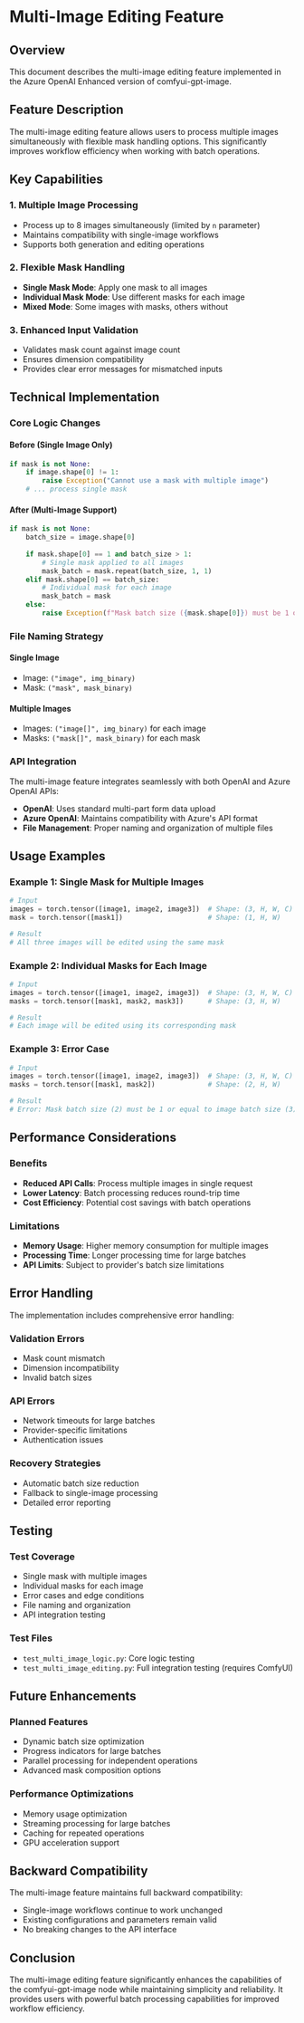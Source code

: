 # Multi-Image Editing Feature

## Overview

This document describes the multi-image editing feature implemented in the Azure OpenAI Enhanced version of comfyui-gpt-image.

## Feature Description

The multi-image editing feature allows users to process multiple images simultaneously with flexible mask handling options. This significantly improves workflow efficiency when working with batch operations.

## Key Capabilities

### 1. Multiple Image Processing
- Process up to 8 images simultaneously (limited by `n` parameter)
- Maintains compatibility with single-image workflows
- Supports both generation and editing operations

### 2. Flexible Mask Handling
- **Single Mask Mode**: Apply one mask to all images
- **Individual Mask Mode**: Use different masks for each image
- **Mixed Mode**: Some images with masks, others without

### 3. Enhanced Input Validation
- Validates mask count against image count
- Ensures dimension compatibility
- Provides clear error messages for mismatched inputs

## Technical Implementation

### Core Logic Changes

#### Before (Single Image Only)
```python
if mask is not None:
    if image.shape[0] != 1:
        raise Exception("Cannot use a mask with multiple image")
    # ... process single mask
```

#### After (Multi-Image Support)
```python
if mask is not None:
    batch_size = image.shape[0]
    
    if mask.shape[0] == 1 and batch_size > 1:
        # Single mask applied to all images
        mask_batch = mask.repeat(batch_size, 1, 1)
    elif mask.shape[0] == batch_size:
        # Individual mask for each image
        mask_batch = mask
    else:
        raise Exception(f"Mask batch size ({mask.shape[0]}) must be 1 or equal to image batch size ({batch_size})")
```

### File Naming Strategy

#### Single Image
- Image: `("image", img_binary)`
- Mask: `("mask", mask_binary)`

#### Multiple Images
- Images: `("image[]", img_binary)` for each image
- Masks: `("mask[]", mask_binary)` for each mask

### API Integration

The multi-image feature integrates seamlessly with both OpenAI and Azure OpenAI APIs:

- **OpenAI**: Uses standard multi-part form data upload
- **Azure OpenAI**: Maintains compatibility with Azure's API format
- **File Management**: Proper naming and organization of multiple files

## Usage Examples

### Example 1: Single Mask for Multiple Images

```python
# Input
images = torch.tensor([image1, image2, image3])  # Shape: (3, H, W, C)
mask = torch.tensor([mask1])                     # Shape: (1, H, W)

# Result
# All three images will be edited using the same mask
```

### Example 2: Individual Masks for Each Image

```python
# Input
images = torch.tensor([image1, image2, image3])  # Shape: (3, H, W, C)
masks = torch.tensor([mask1, mask2, mask3])      # Shape: (3, H, W)

# Result
# Each image will be edited using its corresponding mask
```

### Example 3: Error Case

```python
# Input
images = torch.tensor([image1, image2, image3])  # Shape: (3, H, W, C)
masks = torch.tensor([mask1, mask2])             # Shape: (2, H, W)

# Result
# Error: Mask batch size (2) must be 1 or equal to image batch size (3)
```

## Performance Considerations

### Benefits
- **Reduced API Calls**: Process multiple images in single request
- **Lower Latency**: Batch processing reduces round-trip time
- **Cost Efficiency**: Potential cost savings with batch operations

### Limitations
- **Memory Usage**: Higher memory consumption for multiple images
- **Processing Time**: Longer processing time for large batches
- **API Limits**: Subject to provider's batch size limitations

## Error Handling

The implementation includes comprehensive error handling:

### Validation Errors
- Mask count mismatch
- Dimension incompatibility
- Invalid batch sizes

### API Errors
- Network timeouts for large batches
- Provider-specific limitations
- Authentication issues

### Recovery Strategies
- Automatic batch size reduction
- Fallback to single-image processing
- Detailed error reporting

## Testing

### Test Coverage
- Single mask with multiple images
- Individual masks for each image
- Error cases and edge conditions
- File naming and organization
- API integration testing

### Test Files
- `test_multi_image_logic.py`: Core logic testing
- `test_multi_image_editing.py`: Full integration testing (requires ComfyUI)

## Future Enhancements

### Planned Features
- Dynamic batch size optimization
- Progress indicators for large batches
- Parallel processing for independent operations
- Advanced mask composition options

### Performance Optimizations
- Memory usage optimization
- Streaming processing for large batches
- Caching for repeated operations
- GPU acceleration support

## Backward Compatibility

The multi-image feature maintains full backward compatibility:
- Single-image workflows continue to work unchanged
- Existing configurations and parameters remain valid
- No breaking changes to the API interface

## Conclusion

The multi-image editing feature significantly enhances the capabilities of the comfyui-gpt-image node while maintaining simplicity and reliability. It provides users with powerful batch processing capabilities for improved workflow efficiency.
